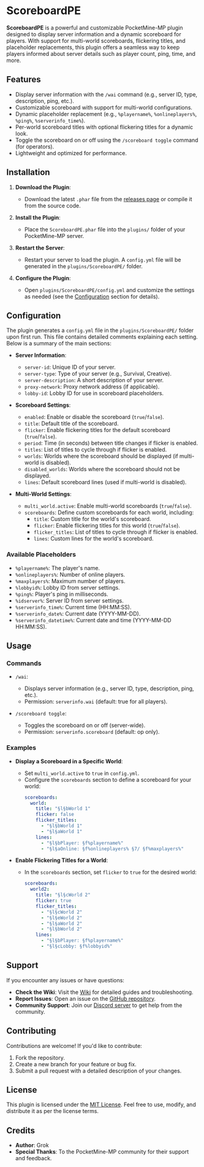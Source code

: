 # ScoreboardPE

**ScoreboardPE** is a powerful and customizable PocketMine-MP plugin designed to display server information and a dynamic scoreboard for players. With support for multi-world scoreboards, flickering titles, and placeholder replacements, this plugin offers a seamless way to keep players informed about server details such as player count, ping, time, and more.

## Features
- Display server information with the `/wai` command (e.g., server ID, type, description, ping, etc.).
- Customizable scoreboard with support for multi-world configurations.
- Dynamic placeholder replacement (e.g., `%playername%`, `%onlineplayers%`, `%ping%`, `%serverinfo_time%`).
- Per-world scoreboard titles with optional flickering titles for a dynamic look.
- Toggle the scoreboard on or off using the `/scoreboard toggle` command (for operators).
- Lightweight and optimized for performance.

## Installation
1. **Download the Plugin**:
   - Download the latest `.phar` file from the [releases page](#) or compile it from the source code.

2. **Install the Plugin**:
   - Place the `ScoreboardPE.phar` file into the `plugins/` folder of your PocketMine-MP server.

3. **Restart the Server**:
   - Restart your server to load the plugin. A `config.yml` file will be generated in the `plugins/ScoreboardPE/` folder.

4. **Configure the Plugin**:
   - Open `plugins/ScoreboardPE/config.yml` and customize the settings as needed (see the [Configuration](#configuration) section for details).

## Configuration
The plugin generates a `config.yml` file in the `plugins/ScoreboardPE/` folder upon first run. This file contains detailed comments explaining each setting. Below is a summary of the main sections:

- **Server Information**:
  - `server-id`: Unique ID of your server.
  - `server-type`: Type of your server (e.g., Survival, Creative).
  - `server-description`: A short description of your server.
  - `proxy-network`: Proxy network address (if applicable).
  - `lobby-id`: Lobby ID for use in scoreboard placeholders.

- **Scoreboard Settings**:
  - `enabled`: Enable or disable the scoreboard (`true`/`false`).
  - `title`: Default title of the scoreboard.
  - `flicker`: Enable flickering titles for the default scoreboard (`true`/`false`).
  - `period`: Time (in seconds) between title changes if flicker is enabled.
  - `titles`: List of titles to cycle through if flicker is enabled.
  - `worlds`: Worlds where the scoreboard should be displayed (if multi-world is disabled).
  - `disabled_worlds`: Worlds where the scoreboard should not be displayed.
  - `lines`: Default scoreboard lines (used if multi-world is disabled).

- **Multi-World Settings**:
  - `multi_world.active`: Enable multi-world scoreboards (`true`/`false`).
  - `scoreboards`: Define custom scoreboards for each world, including:
    - `title`: Custom title for the world's scoreboard.
    - `flicker`: Enable flickering titles for this world (`true`/`false`).
    - `flicker_titles`: List of titles to cycle through if flicker is enabled.
    - `lines`: Custom lines for the world's scoreboard.

### Available Placeholders
- `%playername%`: The player's name.
- `%onlineplayers%`: Number of online players.
- `%maxplayers%`: Maximum number of players.
- `%lobbyid%`: Lobby ID from server settings.
- `%ping%`: Player's ping in milliseconds.
- `%idserver%`: Server ID from server settings.
- `%serverinfo_time%`: Current time (HH:MM:SS).
- `%serverinfo_date%`: Current date (YYYY-MM-DD).
- `%serverinfo_datetime%`: Current date and time (YYYY-MM-DD HH:MM:SS).

## Usage
### Commands
- `/wai`:
  - Displays server information (e.g., server ID, type, description, ping, etc.).
  - Permission: `serverinfo.wai` (default: true for all players).

- `/scoreboard toggle`:
  - Toggles the scoreboard on or off (server-wide).
  - Permission: `serverinfo.scoreboard` (default: op only).

### Examples
- **Display a Scoreboard in a Specific World**:
  - Set `multi_world.active` to `true` in `config.yml`.
  - Configure the `scoreboards` section to define a scoreboard for your world:
    ```yaml
    scoreboards:
      world:
        title: "§l§bWorld 1"
        flicker: false
        flicker_titles:
          - "§l§bWorld 1"
          - "§l§aWorld 1"
        lines:
          - "§l§bPlayer: §f%playername%"
          - "§l§aOnline: §f%onlineplayers% §7/ §f%maxplayers%"
    ```

- **Enable Flickering Titles for a World**:
  - In the `scoreboards` section, set `flicker` to `true` for the desired world:
    ```yaml
    scoreboards:
      world2:
        title: "§l§cWorld 2"
        flicker: true
        flicker_titles:
          - "§l§cWorld 2"
          - "§l§eWorld 2"
          - "§l§aWorld 2"
          - "§l§bWorld 2"
        lines:
          - "§l§bPlayer: §f%playername%"
          - "§l§cLobby: §f%lobbyid%"
    ```

## Support
If you encounter any issues or have questions:
- **Check the Wiki**: Visit the [Wiki](#) for detailed guides and troubleshooting.
- **Report Issues**: Open an issue on the [GitHub repository](#).
- **Community Support**: Join our [Discord server](#) to get help from the community.

## Contributing
Contributions are welcome! If you'd like to contribute:
1. Fork the repository.
2. Create a new branch for your feature or bug fix.
3. Submit a pull request with a detailed description of your changes.

## License
This plugin is licensed under the [MIT License](LICENSE). Feel free to use, modify, and distribute it as per the license terms.

## Credits
- **Author**: Grok
- **Special Thanks**: To the PocketMine-MP community for their support and feedback.
